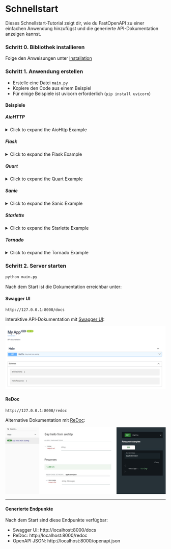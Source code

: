 # Schnellstart

Dieses Schnellstart-Tutorial zeigt dir, wie du FastOpenAPI zu einer einfachen Anwendung hinzufügst und die generierte API-Dokumentation anzeigen kannst.

### Schritt 0. Bibliothek installieren  
Folge den Anweisungen unter [Installation](installation.md)

### Schritt 1. Anwendung erstellen

- Erstelle eine Datei `main.py`
- Kopiere den Code aus einem Beispiel
- Für einige Beispiele ist uvicorn erforderlich (`pip install uvicorn`)

#### Beispiele

##### AioHTTP
<details>
<summary>Click to expand the AioHttp Example</summary>
```python
from aiohttp import web
from pydantic import BaseModel

from fastopenapi.routers import AioHttpRouter

app = web.Application()
router = AioHttpRouter(app=app)


class HelloResponse(BaseModel):
    message: str


@router.get("/hello", tags=["Hello"], status_code=200, response_model=HelloResponse)
async def hello(name: str):
    """Say hello from aiohttp"""
    return HelloResponse(message=f"Hello, {name}! It's aiohttp!")


if __name__ == "__main__":
    web.run_app(app, host="127.0.0.1", port=8000)
```
</details>

##### Falcon
<details>
<summary>Click to expand the Falcon Example</summary>

```python
import falcon.asgi
import uvicorn
from pydantic import BaseModel

from fastopenapi.routers import FalconRouter

app = falcon.asgi.App()
router = FalconRouter(app=app)


class HelloResponse(BaseModel):
    message: str


@router.get("/hello", tags=["Hello"], status_code=200, response_model=HelloResponse)
async def hello(name: str):
    """Say hello from Falcon"""
    return HelloResponse(message=f"Hello, {name}! It's Falcon!")


if __name__ == "__main__":
    uvicorn.run(app, host="127.0.0.1", port=8000)

```
</details>

##### Flask
<details>
<summary>Click to expand the Flask Example</summary>

```python
from flask import Flask
from pydantic import BaseModel

from fastopenapi.routers import FlaskRouter

app = Flask(__name__)
router = FlaskRouter(app=app)


class HelloResponse(BaseModel):
    message: str


@router.get("/hello", tags=["Hello"], status_code=200, response_model=HelloResponse)
def hello(name: str):
    """Say hello from Flask"""
    return HelloResponse(message=f"Hello, {name}! It's Flask!")


if __name__ == "__main__":
    app.run(port=8000)

```
</details>

##### Quart
<details>
<summary>Click to expand the Quart Example</summary>

```python
from pydantic import BaseModel
from quart import Quart

from fastopenapi.routers import QuartRouter

app = Quart(__name__)
router = QuartRouter(app=app)


class HelloResponse(BaseModel):
    message: str


@router.get("/hello", tags=["Hello"], status_code=200, response_model=HelloResponse)
async def hello(name: str):
    """Say hello from Quart"""
    return HelloResponse(message=f"Hello, {name}! It's Quart!")


if __name__ == "__main__":
    app.run(port=8000)

```
</details>

##### Sanic
<details>
<summary>Click to expand the Sanic Example</summary>

```python
from pydantic import BaseModel
from sanic import Sanic

from fastopenapi.routers import SanicRouter

app = Sanic("MySanicApp")
router = SanicRouter(app=app)


class HelloResponse(BaseModel):
    message: str


@router.get("/hello", tags=["Hello"], status_code=200, response_model=HelloResponse)
async def hello(name: str):
    """Say hello from Sanic"""
    return HelloResponse(message=f"Hello, {name}! It's Sanic!")


if __name__ == "__main__":
    app.run(host="0.0.0.0", port=8000)

```
</details>

##### Starlette
<details>
<summary>Click to expand the Starlette Example</summary>
  
```python
import uvicorn
from pydantic import BaseModel
from starlette.applications import Starlette

from fastopenapi.routers import StarletteRouter

app = Starlette()
router = StarletteRouter(app=app)


class HelloResponse(BaseModel):
    message: str


@router.get("/hello", tags=["Hello"], status_code=200, response_model=HelloResponse)
async def hello(name: str):
    """Say hello from Starlette"""
    return HelloResponse(message=f"Hello, {name}! It's Starlette!")

if __name__ == "__main__":
    uvicorn.run(app, host="127.0.0.1", port=8000)

```
</details>

##### Tornado
<details>
<summary>Click to expand the Tornado Example</summary>

```python
import asyncio
from pydantic import BaseModel
from tornado.web import Application
from fastopenapi.routers.tornado import TornadoRouter

app = Application()
router = TornadoRouter(app=app)

class HelloResponse(BaseModel):
    message: str

@router.get("/hello", tags=["Hello"], status_code=200, response_model=HelloResponse)
def hello(name: str):
    """Say hello from Tornado"""
    return HelloResponse(message=f"Hello, {name}! It's Tornado!")

async def main():
    app.listen(8000)
    await asyncio.Event().wait()

if __name__ == "__main__":
    asyncio.run(main())

```
</details>

### Schritt 2. Server starten

```bash
python main.py
```

Nach dem Start ist die Dokumentation erreichbar unter:

#### Swagger UI
```
http://127.0.0.1:8000/docs
```

Interaktive API-Dokumentation mit <a href="https://github.com/swagger-api/swagger-ui" class="external-link" target="_blank">Swagger UI</a>:

![Swagger UI](../img/HelloSwagger.jpg)

#### ReDoc
```
http://127.0.0.1:8000/redoc
```

Alternative Dokumentation mit <a href="https://github.com/Rebilly/ReDoc" class="external-link" target="_blank">ReDoc</a>:

![ReDoc](../img/HelloRedoc.jpg)

---

#### Generierte Endpunkte

Nach dem Start sind diese Endpunkte verfügbar:

- Swagger UI: http://localhost:8000/docs
- ReDoc: http://localhost:8000/redoc
- OpenAPI JSON: http://localhost:8000/openapi.json
